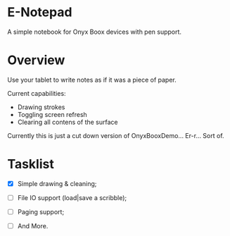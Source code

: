 # E-Notepad
A simple notebook for Onyx Boox devices with pen support.

# Overview
Use your tablet to write notes as if it was a piece of paper.

Current capabilities:

* Drawing strokes
* Toggling screen refresh
* Clearing all contens of the surface

Currently this is just a cut down version of OnyxBooxDemo... Er-r... Sort of.

# Tasklist
* [x] Simple drawing & cleaning;
* [ ] File IO support (load|save a scribble);
* [ ] Paging support;


* [ ] And More.
